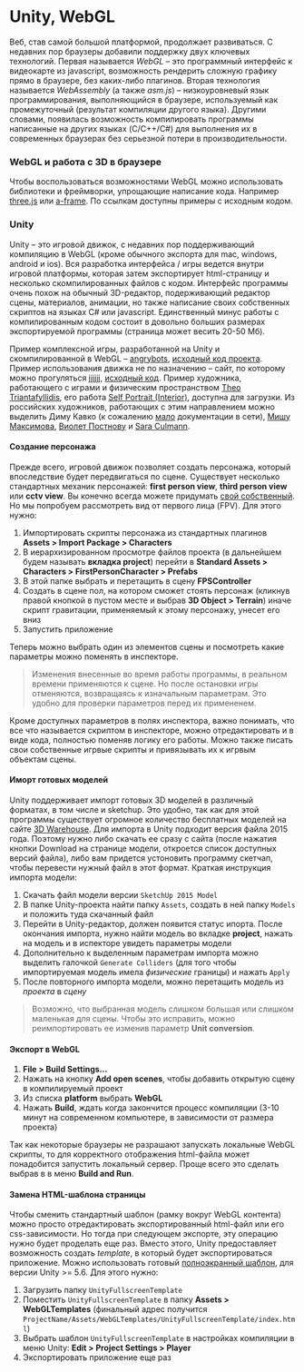 # Unity, WebGL

Веб, став самой большой платформой, продолжает развиваться. С недавних пор браузеры добавили поддержку двух ключевых технологий. Первая называется _WebGL_ – это программный интерфейс к видеокарте из javascript, возможность рендерить сложную графику прямо в браузере, без каких-либо плагинов. Вторая технология называется _WebAssembly_ (а также _asm.js_) – низкоуровневый язык программирования, выполняющийся в браузере, используемый как промежуточный (результат компиляции другого языка). Другими словами, появилась возможность компилировать программы написанные на других языках (C/C++/C#) для выполнения их в современных браузерах без серьезной потери в производительности.


### WebGL и работа с 3D в браузере

Чтобы воспользоваться возможностями WebGL можно использовать библиотеки и фреймворки, упрощающие написание кода. Например [three.js](https://threejs.org/examples/) или [a-frame](https://aframe.io/). По ссылкам доступны примеры с исходным кодом.


### Unity

Unity – это игровой движок, с недавних пор поддерживающий компиляцию в WebGL (кроме обычного экспорта для mac, windows, android и ios). Вся разработка интерфейса / игры ведется внутри игровой платформы, которая затем экспортирует html-страницу и несколько скомпилированных файлов с кодом. Интерфейс программы очень похож на обычный 3D-редактор, подерживающий редактор сцены, материалов, анимации, но также написание своих собственных скриптов на языках C# или javascript. Единственный минус работы с компилированным кодом состоит в довольно больших размерах экспортируемой программы (страница может весить 20-50 Мб).

Пример комплексной игры, разработанной на Unity и скомпилированной в WebGL – [angrybots](http://beta.unity3d.com/jonas/AngryBots/), [исходный код проекта](https://github.com/tsugi/exampleunityangrybots). Пример использования движка не по назначению – сайт, по которому можно прогуляться [jjjjjj](http://jjjjjjjjjjjjjjjjjjjjjjjjjjjjjjjjjjjjjjjjjjjjjjjjjjjjjjjjjjjjjjj.jjaskowska.com), [исходный код](https://github.com/Jowska/personal-website). Пример художника, работающего с играми и физическим пространством [Theo Triantafyllidis](http://slimetech.org/), его работа [Self Portrait (Interior)](https://theotrian.itch.io/self-portrait-interior), доступна для загрузки. Из российских художников, работающих с этим направлением можно выделить Диму Кавко (к сожалению [мало](http://coub.com/view/2jmdg9o) документации в сети), [Мишу Максимова](https://vimeo.com/74753420), [Виолет Постнову](https://vimeo.com/148598531) и [Sara Culmann](https://vimeo.com/189937651).


#### Cоздание персонажа

Прежде всего, игровой движок позволяет создать персонажа, который впоследствие будет передвигаться по сцене. Существует несколько стандартных механик персонажей: __first person view__, __third person view__ или __cctv view__. Вы конечно всегда можете придумать [свой собственный](http://www.davidoreilly.com/everything/). Но мы попробуем рассмотреть вид от первого лица (FPV). Для этого нужно:

1. Импортировать скрипты персонажа из стандартных плагинов __Assets > Import Package > Characters__
2. В иерархизированном просмотре файлов проекта (в дальнейшем будем называть __вкладка project__) перейти в __Standard Assets > Characters > FirstPersonCharacter > Prefabs__
3. В этой папке выбрать и перетащить в сцену __FPSController__
4. Создать в сцене пол, на котором сможет стоять персонаж (кликнув правой кнопкой в пустом месте и выбрав __3D Object > Terrain__) иначе скрипт гравитации, применяемый к этому персонажу, унесет его вниз
5. Запустить приложение

Теперь можно выбрать один из элементов сцены и посмотреть какие параметры можно поменять в инспекторе.

> Изменения внесенные во время работы программы, в реальном времени применяются к сцене. Но после остановки игры отменяются, возвращаясь к изначальным параметрам. Это удобно для проверки параметров перед их примененем.

Кроме доступных параметров в полях инспектора, важно понимать, что все что называется скриптом в инспекторе, можно отредактировать и в виде кода, полностью поменяв логику его работы. Можно также писать свои собственные игрвые скрипты и привязывать их к игрвым объектам сцены.


#### Иморт готовых моделей

Unity поддерживает импорт готовых 3D моделей в различный форматах, в том числе и sketchup. Это удобно, так как для этой программы существует огромное количество бесплатных моделей на сайте [3D Warehouse](https://3dwarehouse.sketchup.com/?hl=en). Для импорта в Unity подходит версия файла 2015 года. Поэтому нужно либо скачать ее сразу с сайта (после нажатия кнопки Download на странице модели, откроется список доступных версий файла), либо вам придется устоновить программу скетчап, чтобы перевести нужный файл в этот формат. Краткая инструкция импорта модели:

1. Скачать файл модели версии `SketchUp 2015 Model`
2. В папке Unity-проекта найти папку `Assets`, создать в ней папку `Models` и положить туда скачанный файл
3. Перейти в Unity-редактор, должен появится статус ипорта. После окончания импорта, нужно найти модель во вкладке __project__, нажать на модель и в испекторе увидеть параметры модели
5. Дополнительно к выделенным параметрам импорта можно выделить галочкой `Generate Colliders` (для того чтобы импортируемая модель имела _физические_ границы) и нажать `Apply`
6. После повторного импорта модели, можно перетащить модель из _проекта_ в _сцену_

> Возможно, что выбранная модель слишком большая или слишком маленькая для сцены. Чтобы это исправить, можно реимпортировать ее изменив параметр __Unit conversion__.


#### Экспорт в WebGL

1. __File > Build Settings...__
2. Нажать на кнопку __Add open scenes__, чтобы добавить открытую сцену в компилируемый проект
3. Из списка __platform__ выбрать __WebGL__
4. Нажать __Build__, ждать когда закончится процесс компиляции (3-10 минут на современном компьютере, в зависимости от размера проекта)

Так как некоторые браузеры не разрашают запускать локальные WebGL скрипты, то для корректного отображения html-файла может понадобится запустить локальный сервер. Проще всего это сделать выбрав в в меню __Build and Run__.


#### Замена HTML-шаблона страницы

Чтобы сменить стандартный шаблон (рамку вокруг WebGL контента) можно просто отредактировать экспортированный html-файл или его css-зависимости. Но тогда при следующем экспорте, эту операцию нужно будет проделать еще раз. Вместо этого, Unity предоставляет возможность создать _template_, в который будет экспортироваться приложение. Можно использовать готовый [полноэкранный шаблон](UnityFullscreenTemplate), для версии Unity >= 5.6. Для этого нужно:

1. Загрузить папку `UnityFullscreenTemplate`
2. Поместить `UnityFullscreenTemplate` в папку __Assets > WebGLTemplates__ (финальный адрес получится `ProjectName/Assets/WebGLTemplates/UnityFullscreenTemplate/index.html`)
3. Выбрать шаблон `UnityFullscreenTemplate` в настройках компиляции в меню Unity: __Edit > Project Settings > Player__
4. Экспортировать приложение еще раз
